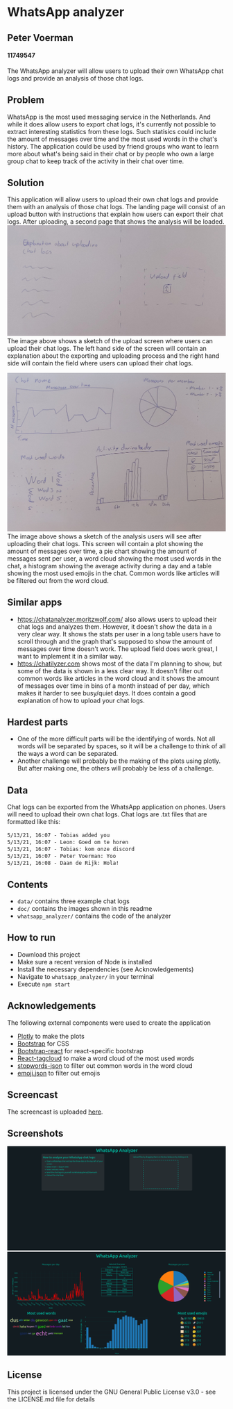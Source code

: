 # WhatsApp analyzer
## Peter Voerman
#### 11749547
The WhatsApp analyzer will allow users to upload their own WhatsApp chat logs and provide an analysis of those chat logs.

## Problem
WhatsApp is the most used messaging service in the Netherlands. And while it does allow users to export chat logs, it's currently not possible to extract interesting statistics from these logs. Such statisics could include the amount of messages over time and the most used words in the chat's history. The application could be used by friend groups who want to learn more about what's being said in their chat or by people who own a large group chat to keep track of the activity in their chat over time.

## Solution
This application will allow users to upload their own chat logs and provide them with an analysis of those chat logs. The landing page will consist of an upload button with instructions that explain how users can export their chat logs. After uploading, a second page that shows the analysis will be loaded.
![A sketch of the upload screen](doc/UploadScreen.jpg)
The image above shows a sketch of the upload screen where users can upload their chat logs. The left hand side of the screen will contain an explanation about the exporting and uploading process and the right hand side will contain the field where users can upload their chat logs.

![A sketch of the analysis screen](doc/AnalysisScreen.jpg)
The image above shows a sketch of the analysis users will see after uploading their chat logs. This screen will contain a plot showing the amount of messages over time, a pie chart showing the amount of messages sent per user, a word cloud showing the most used words in the chat, a histogram showing the average activity during a day and a table showing the most used emojis in the chat. Common words like articles will be filtered out from the word cloud.

## Similar apps
- https://chatanalyzer.moritzwolf.com/ also allows users to upload their chat logs and analyzes them. However, it doesn't show the data in a very clear way. It shows the stats per user in a long table users have to scroll through and the graph that's supposed to show the amount of messages over time doesn't work. The upload field does work great, I want to implement it in a similar way.
- https://chatilyzer.com shows most of the data I'm planning to show, but some of the data is shown in a less clear way. It doesn't filter out common words like articles in the word cloud and it shows the amount of messages over time in bins of a month instead of per day, which makes it harder to see busy/quiet days. It does contain a good explanation of how to upload your chat logs.

## Hardest parts
- One of the more difficult parts will be the identifying of words. Not all words will be separated by spaces, so it will be a challenge to think of all the ways a word can be separated.
- Another challenge will probably be the making of the plots using plotly. But after making one, the others will probably be less of a challenge.

## Data
Chat logs can be exported from the WhatsApp application on phones. Users will need to upload their own chat logs. 
Chat logs are .txt files that are formatted like this:
```
5/13/21, 16:07 - Tobias added you
5/13/21, 16:07 - Leon: Goed om te horen
5/13/21, 16:07 - Tobias: kom onze discord
5/13/21, 16:07 - Peter Voerman: Yoo
5/13/21, 16:08 - Daan de Rijk: Hola!
```

## Contents
- `data/` contains three example chat logs
- `doc/` contains the images shown in this readme
- `whatsapp_analyzer/` contains the code of the analyzer

## How to run
- Download this project
- Make sure a recent version of Node is installed
- Install the necessary dependencies (see Acknowledgements)
- Navigate to `whatsapp_analyzer/` in your terminal
- Execute `npm start`

## Acknowledgements
The following external components were used to create the application
- [Plotly](https://plotly.com/javascript/) to make the plots
- [Bootstrap](https://getbootstrap.com/) for CSS
- [Bootstrap-react](https://react-bootstrap.github.io/) for react-specific bootstrap
- [React-tagcloud](https://openbase.com/js/react-tagcloud) to make a word cloud of the most used words
- [stopwords-json](https://github.com/6/stopwords-json) to filter out common words in the word cloud
- [emoji.json](https://www.npmjs.com/package/emoji.json) to filter out emojis

## Screencast
The screencast is uploaded [here](https://www.youtube.com/watch?v=zaslRaOyjM0).

## Screenshots
![A screenshot of the upload screen](doc/UploadScreenScreenshot.png)
![A screenshot of the analysis screen](doc/AnalysisScreenScreenshot.png)

## License
This project is licensed under the GNU General Public License v3.0 - see the LICENSE.md file for details